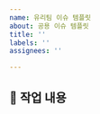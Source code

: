 ```yaml
---
name: 유리팀 이슈 템플릿
about: 공용 이슈 템플릿
title: ''
labels: ''
assignees: ''

---
```


## 📃 작업 내용

<!-- 작업할 내용에 대해 간단히 작성 -->
